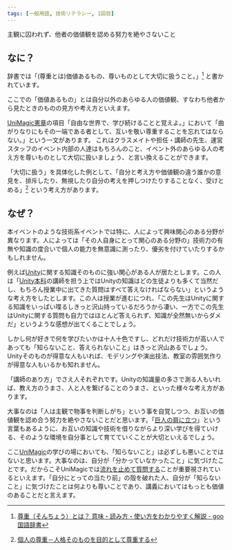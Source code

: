 ```yaml
---
tags: [一般用語, 技術リテラシー, 1回目]
---
```


主観に囚われず、他者の価値観を認める努力を絶やさないこと

## なに？

辞書では「(尊重とは)価値あるもの、尊いものとして大切に扱うこと。」[^1] と書かれています。

ここでの「価値あるもの」とは自分以外のあらゆる人の価値観、すなわち他者から見たときのものの見方や考え方といえます。

[UniMagic憲章](../STU/UniMagic憲章)の項目「自由な世界で、学び続けることと覚えよ。」において「曲がりなりにもその一端である者として、互いを敬い尊重することを忘れてはならない。」という一文があります。
これはクラスメイトや担任・講師の先生、運営スタッフのイベント内部の人達はもちろんのこと、イベント外のあらゆる人の考え方を尊いものとして大切に扱いましょう、と言い換えることができます。

「大切に扱う」を具体化した例として、「自分と考え方や価値観の違う誰かの意見を、排斥したり、無視したり自分の考えを押しつけたりすることなく、受けとめる」[^2] という考え方があります。

## なぜ？

本イベントのような技術系イベントでは特に、人によって興味関心のある分野が異なります。人によっては「その人自身にとって関心のある分野の」技術力の有無や知識の度合いで個人の能力を無意識に測ったり、優劣を付けていたりするかもしれません。

例えば[Unity](../STU/Unity)に関する知識そのものに強い関心がある人が居たとします。この人は「[Unity本科](../STU/Unity本科)の講師を担う上ではUnityの知識はどの生徒よりも多くて当然だし、もちろん授業中に出てきた質問はすべて答えなければならない」というような考え方をしたとします。この人は授業が進むにつれ、「この先生はUnityに関する知識をいっぱい喋るしきっと沢山持っているだろうから凄い、一方でこの先生はUnityに関する質問も自力ではほとんど答えられず、知識が全然無いからダメだ」というような感想が出てくることでしょう。

しかし何が好きで何を学びたいかは十人十色ですし、どれだけ技術力が高い人であっても「知らないこと、答えられないこと」はきっと沢山あるでしょう。Unityそのものが得意な人もいれば、モデリングや演出技法、教室の雰囲気作りが得意な人もいるかも知れません。

「講師のあり方」でさえ人それぞれです。Unityの知識量の多さで測る人もいれば、教え方のうまさ、人と人を繋げることのうまさ、といった様々な考え方があります。

大事なのは「人は主観で物事を判断しがち」という事を自覚しつつ、お互いの価値観を認め合う努力を絶やさないことだと思います。「[巨人の肩に立つ](../か行/巨人の肩に立つ)」という言葉もあるように、お互いの知識や技術を借りながらより深い学びを得ていける、そのような環境を自分事として育てていくことが大切といえるでしょう。

ここ[UniMagic](../STU/UniMagic)の学びの場においても、「知らないこと」は必ずしも悪いことではないと思います。大事なのは、自分が「分かっていなかったこと」に気づけたことです。だからこそUniMagicでは[流れを止めて質問する](../な行/流れを止めて質問する)ことが重要視されているといえます。「自分にとっての当たり前」の殻を破れた人、自分が「知らないこと」に気づけたことは何よりも尊いことであり、講義においてはもっとも価値のあることだと言えます。

[^1]: [尊重（そんちょう）とは？ 意味・読み方・使い方をわかりやすく解説 - goo国語辞書](https://dictionary.goo.ne.jp/word/尊重/)

[^2]: [個人の尊重－人格そのものを目的として尊重する](http://www.ayame-law.jp/article/14368445.html)
